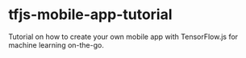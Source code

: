 # tfjs-mobile-app-tutorial
Tutorial on how to create your own mobile app with TensorFlow.js for machine learning on-the-go.
